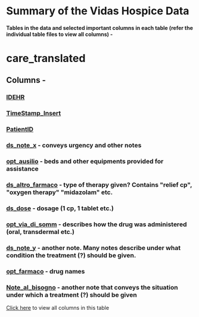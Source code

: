 # Summary of the Vidas Hospice Data

#### Tables in the data and selected important columns in each table (refer the individual table files to view all columns) - 


# care_translated

## Columns - 

### [IDEHR](care_translated/IDEHR.md)
### [TimeStamp_Insert](care_translated/TimeStamp_Insert.md)
### [PatientID](care_translated/PatientID.md)
### [ds_note_x](care_translated/ds_note_x.md) - conveys urgency and other notes
### [opt_ausilio](care_translated/opt_ausilio.md) - beds and other equipments provided for assistance
### [ds_altro_farmaco](care_translated/ds_altro_farmaco.md) - type of therapy given? Contains "relief cp", "oxygen therapy" "midazolam" etc.
### [ds_dose](care_translated/ds_dose.md) - dosage (1 cp, 1 tablet etc.)
### [opt_via_di_somm](care_translated/opt_via_di_somm.md) - describes how the drug was administered (oral, transdermal etc.)
### [ds_note_y](care_translated/ds_note_y.md) - another note. Many notes describe under what condition the treatment (?) should be given.
### [opt_farmaco](care_translated/opt_farmaco.md) - drug names
### [Note_al_bisogno](care_translated/Note_al_bisogno.md) - another note that conveys the situation under which a treatment (?) should be given

[Click here](care_translated.md) to view all columns in this table

